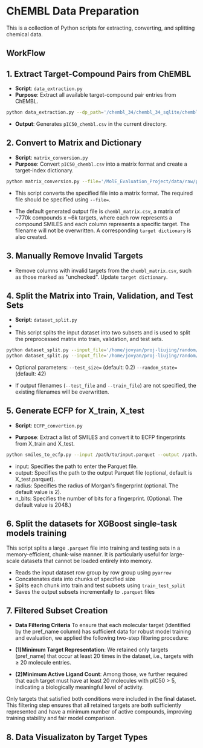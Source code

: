 # ChEMBL Data Preparation

This is a collection of Python scripts for extracting, converting, and splitting chemical data.

## WorkFlow

## 1. Extract Target-Compound Pairs from ChEMBL
- **Script**: `data_extraction.py`
- **Purpose**: Extract all available target-compound pair entries from ChEMBL.
```bash
python data_extraction.py --dp_path='/chembl_34/chembl_34_sqlite/chembl_34.db'
```
- **Output**: Generates `pIC50_chembl.csv` in the current directory.

## 2. Convert to Matrix and Dictionary
- **Script**: `matrix_conversion.py`
- **Purpose**: Convert `pIC50_chembl.csv` into a matrix format and create a target-index dictionary.
```bash
python matrix_conversion.py --file='/MolE_Evaluation_Project/data/raw/pIC50_chembl.csv'
```
- This script converts the specified file into a matrix format. The required file should be specified using `--file=`.

- The default generated output file is `chembl_matrix.csv`, a matrix of ~770k compounds x ~6k targets, where each row represents a compound SMILES and each column represents a specific target. The filename will not be overwritten. A corresponding `target dictionary` is also created.

## 3. Manually Remove Invalid Targets

- Remove columns with invalid targets from the `chembl_matrix.csv`, such as those marked as "unchecked". Update `target dictionary`. 

## 4. Split the Matrix into Train, Validation, and Test Sets
- **Script**: `dataset_split.py`
- 
- This script splits the input dataset into two subsets and is used to split the preprocessed matrix into train, validation, and test sets.

```bash
python dataset_split.py --input_file='/home/jovyan/proj-liujing/random/random_smiles.csv' --test_file='t1.csv' --train_file='t2.csv'
python dataset_split.py --input_file='/home/jovyan/proj-liujing/random/random_smiles.csv'
```
- Optional parameters:
`--test_size=` (default: 0.2)
`--random_state=` (default: 42)

- If output filenames (`--test_file` and `--train_file`) are not specified, the existing filenames will be overwritten.


## 5. Generate ECFP for X_train, X_test
- **Script**: `ECFP_convertion.py`

- **Purpose**: Extract a list of SMILES and convert it to ECFP fingerprints from X_train and X_test. 

```bash
python smiles_to_ecfp.py --input /path/to/input.parquet --output /path/to/output.parquet --radius 2 --n_bits 2048
```

- input: Specifies the path to enter the Parquet file.
- output: Specifies the path to the output Parquet file (optional, default is X_test.parquet).
- radius: Specifies the radius of Morgan's fingerprint (optional. The default value is 2).
- n_bits: Specifies the number of bits for a fingerprint. (Optional. The default value is 2048.)

## 6. Split the datasets for XGBoost single-task models training

This script splits a large `.parquet` file into training and testing sets in a memory-efficient, chunk-wise manner. It is particularly useful for large-scale datasets that cannot be loaded entirely into memory.

- Reads the input dataset row group by row group using `pyarrow`
- Concatenates data into chunks of specified size
- Splits each chunk into train and test subsets using `train_test_split`
- Saves the output subsets incrementally to `.parquet` files



## 7. Filtered Subset Creation
- **Data Filtering Criteria**
To ensure that each molecular target (identified by the pref_name column) has sufficient data for robust model training and evaluation, we applied the following two-step filtering procedure:

- **(1)Minimum Target Representation**:
We retained only targets (pref_name) that occur at least 20 times in the dataset, i.e., targets with ≥ 20 molecule entries.

- **(2)Minimum Active Ligand Count**:
Among those, we further required that each target must have at least 20 molecules with pIC50 > 5, indicating a biologically meaningful level of activity.

Only targets that satisfied both conditions were included in the final dataset. This filtering step ensures that all retained targets are both sufficiently represented and have a minimum number of active compounds, improving training stability and fair model comparison.

## 8. Data Visualizaton by Target Types